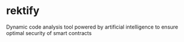 # rektify
Dynamic code analysis tool powered by artificial intelligence to ensure optimal security of smart contracts
